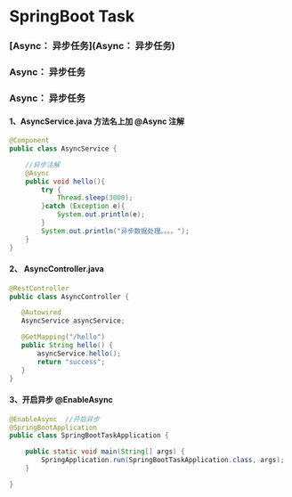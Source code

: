 # SpringBoot   Task

### [Async： 异步任务](Async： 异步任务)
### Async： 异步任务

### Async： 异步任务
#### 1、AsyncService.java 方法名上加 @Async 注解
```java
@Component
public class AsyncService {

    //异步注解
    @Async
    public void hello(){
        try {
            Thread.sleep(3000);
        }catch (Exception e){
            System.out.println(e);
        }
        System.out.println("异步数据处理。。。。");
    }
}
```
#### 2、 AsyncController.java
```java
@RestController
public class AsyncController {

   @Autowired
   AsyncService asyncService;

   @GetMapping("/hello")
   public String hello() {
       asyncService.hello();
       return "success";
   }
}
```

#### 3、开启异步 @EnableAsync
```java
@EnableAsync  //开启异步
@SpringBootApplication
public class SpringBootTaskApplication {

    public static void main(String[] args) {
        SpringApplication.run(SpringBootTaskApplication.class, args);
    }

}
```
